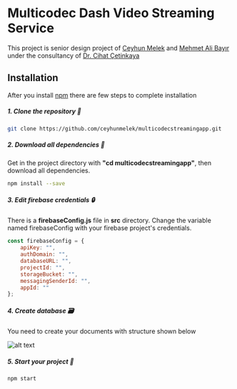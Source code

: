 # Multicodec Dash Video Streaming Service

This project is senior design project of [Ceyhun Melek](https://github.com/ceyhunmelek) and [Mehmet Ali Bayır](https://github.com/mehmetalibayir) under the consultancy of [Dr. Cihat Çetinkaya](https://orcid.org/0000-0001-8583-196X)

## Installation

After you install [npm](https://www.npmjs.com/get-npm) there are few steps to complete installation

##### 1. Clone the repository 📀

```bash
git clone https://github.com/ceyhunmelek/multicodecstreamingapp.git
```

##### 2. Download all dependencies 📌

Get in the project directory with **"cd multicodecstreamingapp"**, then download all dependencies.
```bash
npm install --save
```

##### 3. Edit firebase credentials 🔒

There is a **firebaseConfig.js** file in **src** directory. Change the variable named firebaseConfig with your firebase project's credentials.

```javascript
const firebaseConfig = {
    apiKey: "",
    authDomain: "",
    databaseURL: "",
    projectId: "",
    storageBucket: "",
    messagingSenderId: "",
    appId: ""
};
```

##### 4. Create database 🗃

You need to create your documents with structure shown below

![alt text](https://firebasestorage.googleapis.com/v0/b/multicodecdashdemo.appspot.com/o/5236657d2bbae931ec4618eeda11a7c0.png?alt=media&token=ef622995-aa9d-4657-9eef-9b8c7fb7365c "Database structure")

##### 5. Start your project 🚀


```
npm start
```
